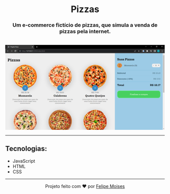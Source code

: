 <h1 align="center">Pizzas</h1>

<h3 align="center">Um e-commerce fictício de pizzas, que simula a venda de pizzas pela internet.</h3> <br/>

<div align="center">
  <img src="./preview.png" alt="demonstração do projeto" >
</div>

---

<h2>Tecnologias:</h2>

- JavaScript
- HTML
- CSS

---

<p align="center">Projeto feito com ❤️ por <a href="https://www.linkedin.com/in/felipems1/">Felipe Moises</a></p>
